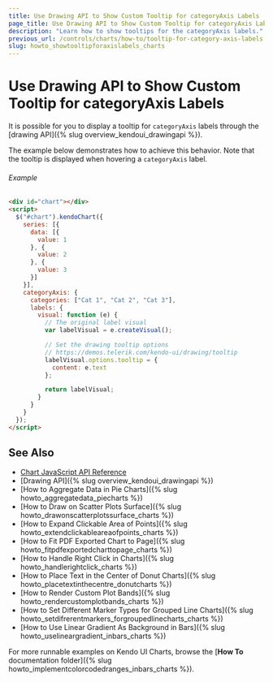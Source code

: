 ```yaml
---
title: Use Drawing API to Show Custom Tooltip for categoryAxis Labels
page_title: Use Drawing API to Show Custom Tooltip for categoryAxis Labels | Kendo UI Charts
description: "Learn how to show tooltips for the categoryAxis labels."
previous_url: /controls/charts/how-to/tooltip-for-category-axis-labels
slug: howto_showtooltipforaxislabels_charts
---
```


# Use Drawing API to Show Custom Tooltip for categoryAxis Labels

It is possible for you to display a tooltip for `categoryAxis` labels through the [drawing API]({% slug overview_kendoui_drawingapi %}).

The example below demonstrates how to achieve this behavior. Note that the tooltip is displayed when hovering a `categoryAxis` label.

###### Example

```html
<div id="chart"></div>
<script>
  $("#chart").kendoChart({
    series: [{
      data: [{
        value: 1
      }, {
        value: 2
      }, {
        value: 3
      }]
    }],
    categoryAxis: {
      categories: ["Cat 1", "Cat 2", "Cat 3"],
      labels: {
        visual: function (e) {
          // The original label visual
          var labelVisual = e.createVisual();

          // Set the drawing tooltip options
          // https://demos.telerik.com/kendo-ui/drawing/tooltip
          labelVisual.options.tooltip = {
            content: e.text
          };

          return labelVisual;
        }
      }
    }
  });
</script>

```

## See Also

* [Chart JavaScript API Reference](/api/javascript/dataviz/ui/chart)
* [Drawing API]({% slug overview_kendoui_drawingapi %})
* [How to Aggregate Data in Pie Charts]({% slug howto_aggregatedata_piecharts %})
* [How to Draw on Scatter Plots Surface]({% slug howto_drawonscatterplotssurface_charts %})
* [How to Expand Clickable Area of Points]({% slug howto_extendclickableareaofpoints_charts %})
* [How to Fit PDF Exported Chart to Page]({% slug howto_fitpdfexportedcharttopage_charts %})
* [How to Handle Right Click in Charts]({% slug howto_handlerightclick_charts %})
* [How to Place Text in the Center of Donut Charts]({% slug howto_placetextinthecentre_donutcharts %})
* [How to Render Custom Plot Bands]({% slug howto_rendercustomplotbands_charts %})
* [How to Set Different Marker Types for Grouped Line Charts]({% slug howto_setdifrerentmarkers_forgroupedlinecharts_charts %})
* [How to Use Linear Gradient As Background in Bars]({% slug howto_uselineargradient_inbars_charts %})

For more runnable examples on Kendo UI Charts, browse the [**How To** documentation folder]({% slug howto_implementcolorcodedranges_inbars_charts %}).
